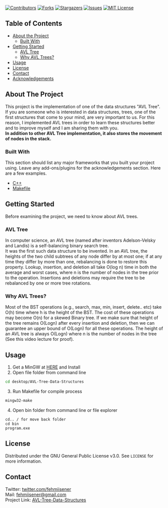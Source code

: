 [![Contributors][contributors-shield]][contributors-url]
[![Forks][forks-shield]][forks-url]
[![Stargazers][stars-shield]][stars-url]
[![Issues][issues-shield]][issues-url]
[![MIT License][license-shield]][license-url]

## Table of Contents

* [About the Project](#about-the-project)
  * [Built With](#built-with)
* [Getting Started](#getting-started)
  * [AVL Tree](#avl-tree)
  * [Why AVL Trees?](#why-avl-trees)
* [Usage](#usage)
* [License](#license)
* [Contact](#contact)
* [Acknowledgements](#acknowledgements)

## About The Project

This project is the implementation of one of the data structures "AVL Tree".  
If you are someone who is interested in data structures, trees, one of the first structures that come to your mind, are very important to us. For this reason, I implemented AVL trees in order to learn these structures better and to improve myself and I am sharing them with you.  
**In addition to other AVL Tree implementation, it also stores the movement of nodes in the stack.**

### Built With

This section should list any major frameworks that you built your project using. Leave any add-ons/plugins for the acknowledgements section. Here are a few examples.
* [C++](https://isocpp.org)
* [Makefile](https://www.gnu.org/software/make/manual/make.html)

## Getting Started

Before examining the project, we need to know about AVL trees.

### AVL Tree

In computer science, an AVL tree (named after inventors Adelson-Velsky and Landis) is a self-balancing binary search tree.  
It was the first such data structure to be invented. In an AVL tree, the heights of the two child subtrees of any node differ by at most one; if at any time they differ by more than one, rebalancing is done to restore this property. Lookup, insertion, and deletion all take O(log n) time in both the average and worst cases, where n is the number of nodes in the tree prior to the operation. Insertions and deletions may require the tree to be rebalanced by one or more tree rotations.

### Why AVL Trees?

Most of the BST operations (e.g., search, max, min, insert, delete.. etc) take O(h) time where h is the height of the BST. The cost of these operations may become O(n) for a skewed Binary tree. If we make sure that height of the tree remains O(Logn) after every insertion and deletion, then we can guarantee an upper bound of O(Logn) for all these operations. The height of an AVL tree is always O(Logn) where n is the number of nodes in the tree (See this video lecture for proof).

## Usage

1. Get a MinGW at [HERE](http://www.mingw.org/) and Install
2. Open file folder from command line
```sh
cd desktop/AVL-Tree-Data-Structures
```
3. Run Makefile for compile process
```sh
mingw32-make
```
4. Open bin folder from command line or file explorer
```
cd.. / for move back folder
cd bin
program.exe
```

## License

Distributed under the GNU General Public License v3.0. See `LICENSE` for more information.

## Contact

Twitter: [twitter.com/fehmiisener](https://twitter.com/fehmiisener)  
Mail: fehmiisener@gmail.com  
Project Link: [AVL-Tree-Data-Structures](https://github.com/fehmisener/AVL-Tree-Data-Structures)

[contributors-shield]: https://img.shields.io/github/contributors/fehmisener/AVL-Tree-Data-Structures.svg?style=flat-square
[contributors-url]: https://github.com/fehmisener/AVL-Tree-Data-Structures/graphs/contributors
[forks-shield]: https://img.shields.io/github/forks/fehmisener/AVL-Tree-Data-Structures?style=flat-square
[forks-url]: https://github.com/fehmisener/AVL-Tree-Data-Structures/network/members
[stars-shield]: https://img.shields.io/github/stars/fehmisener/AVL-Tree-Data-Structures?style=flat-square
[stars-url]: https://github.com/fehmisener/AVL-Tree-Data-Structures/stargazers
[issues-shield]: https://img.shields.io/github/issues/fehmisener/AVL-Tree-Data-Structures?style=flat-square
[issues-url]: https://github.com/fehmisener/AVL-Tree-Data-Structures/issues
[license-shield]: https://img.shields.io/github/license/fehmisener/AVL-Tree-Data-Structures?style=flat-square
[license-url]: https://github.com/fehmisener/AVL-Tree-Data-Structures/blob/master/LICENSE
[product-screenshot]: images/screenshot.png
